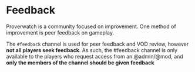 # Feedback

Proverwatch is a community focused on improvement. One method of improvement is peer feedback on gameplay.

The `#feedback` channel is used for peer feedback and VOD review, however **not all players seek feedback**. As such, the #feedback channel is only available to the players who request access from an @admin/@mod, and **only the members of the channel should be given feedback**
